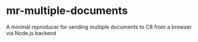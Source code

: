 # mr-multiple-documents
A minimal reproducer for sending multiple documents to C8 from a browser via Node.js backend
